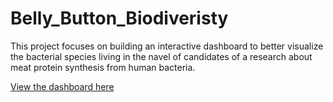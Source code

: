 # Belly_Button_Biodiveristy
This project focuses on building an interactive dashboard to better visualize the bacterial species living in the navel of candidates of a research about meat protein synthesis from human bacteria.

[View the dashboard here](https://mitchellfagert.github.io/Belly-Button-Biodiversity/)
